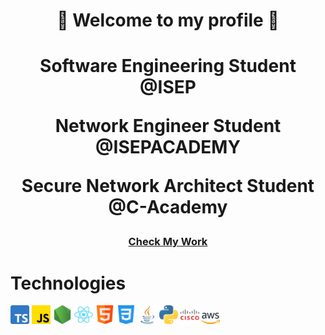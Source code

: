 # <p align="center">👋 Welcome to my profile 👋</p>

# <p align=center> <p align=center>Software Engineering Student @ISEP</p><p align=center>Network Engineer Student @ISEPACADEMY</p><p align=center>Secure Network Architect Student @C-Academy</p></p>

### <p align=center><a align=center href="https://linktr.ee/francisc_o_liveira">Check My Work</a></p>

# Technologies

<p>
<img src="assets/typescript.png" width="30px"/>
<img src="assets/js.png" width="30px"/>
<img src="assets/node-js.png" width="30px"/>
<img src="assets/react.svg" width="30px"/>
<img src="assets/html.png" width="30px"/>
<img src="assets/css-3.png" width="30px"/>
<img src="assets/java.png" width="30px"/>
<img src="assets/python.png" width="30px"/>
<img src="assets/cisco.png" width="30px"/>
<img src="assets/aws.png" width="30px"/>
</p>



